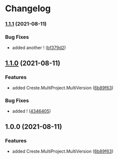 # Changelog

### [1.1.1](https://www.github.com/creste/release-please-csharp/compare/Creste.MultiProject.MultiVersion.Lib-v1.1.0...Creste.MultiProject.MultiVersion.Lib-v1.1.1) (2021-08-11)


### Bug Fixes

* added another ! ([bf379d2](https://www.github.com/creste/release-please-csharp/commit/bf379d2a4f6a004fddae3b5afcf4736d32b0079d))

## [1.1.0](https://www.github.com/creste/release-please-csharp/compare/Creste.MultiProject.MultiVersion.Lib-v1.0.0...Creste.MultiProject.MultiVersion.Lib-v1.1.0) (2021-08-11)


### Features

* added Creste.MultiProject.MultiVersion ([6b89f63](https://www.github.com/creste/release-please-csharp/commit/6b89f63ed9681d6546e49c8949be970049add322))


### Bug Fixes

* added ! ([4346405](https://www.github.com/creste/release-please-csharp/commit/4346405f1ebf056e69c76938753011dd549d3494))

## 1.0.0 (2021-08-11)


### Features

* added Creste.MultiProject.MultiVersion ([6b89f63](https://www.github.com/creste/release-please-csharp/commit/6b89f63ed9681d6546e49c8949be970049add322))
